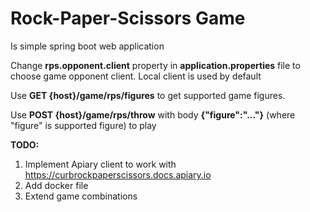 # Rock-Paper-Scissors Game
Is simple spring boot web application

Change **rps.opponent.client** property in **application.properties** file to choose game opponent client.
Local client is used by default

Use **GET {host}/game/rps/figures** to get supported game figures.

Use **POST {host}/game/rps/throw** with body **{"figure":"..."}** (where "figure" is supported figure) to play

**TODO:**
1. Implement Apiary client to work with https://curbrockpaperscissors.docs.apiary.io
2. Add docker file
3. Extend game combinations
